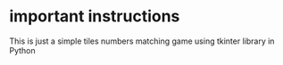 # important instructions
This is just a simple tiles numbers matching game using tkinter library in Python

